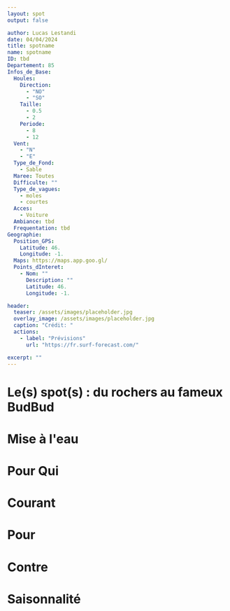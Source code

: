 ```yaml
---
layout: spot
output: false

author: Lucas Lestandi
date: 04/04/2024
title: spotname
name: spotname
ID: tbd
Departement: 85
Infos_de_Base:
  Houles:
    Direction:
      - "NO"
      - "SO"
    Taille:
      - 0.5
      - 2
    Periode:
      - 8
      - 12
  Vent:
    - "N"
    - "E"
  Type_de_Fond:
    - Sable
  Maree: Toutes
  Difficulte: ""
  Type_de_vagues:
    - moles
    - courtes
  Acces:
    - Voiture
  Ambiance: tbd
  Frequentation: tbd
Geographie:
  Position_GPS:
    Latitude: 46.
    Longitude: -1.
  Maps: https://maps.app.goo.gl/
  Points_dInteret:
    - Nom: ""
      Description: ""
      Latitude: 46.
      Longitude: -1.

header: 
  teaser: /assets/images/placeholder.jpg
  overlay_image: /assets/images/placeholder.jpg
  caption: "Crédit: "
  actions:
    - label: "Prévisions"
      url: "https://fr.surf-forecast.com/"

excerpt: ""
---
```


# Le(s) spot(s) : du rochers au fameux BudBud

# Mise à l'eau

# Pour Qui

# Courant

# Pour

# Contre

# Saisonnalité